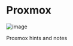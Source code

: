 # Proxmox
![image](https://github.com/user-attachments/assets/f89aaeb6-fdc7-4c0a-a25d-c915b26df264)

Proxmox hints and notes
